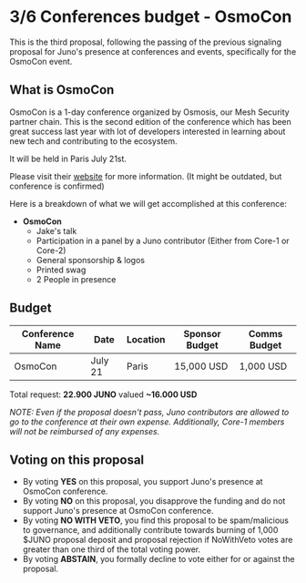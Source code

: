 # 3/6 Conferences budget - OsmoCon

This is the third proposal, following the passing of the previous signaling proposal for Juno's presence at conferences and events, specifically for the OsmoCon event.

## What is OsmoCon
OsmoCon is a 1-day conference organized by Osmosis, our Mesh Security partner chain. This is the second edition of the conference which has been great success last year with lot of developers interested in learning about new tech and contributing to the ecosystem.

It will be held in Paris July 21st.

Please visit their [website](https://www.osmocon.com/) for more information. (It might be outdated, but conference is confirmed)

Here is a breakdown of what we will get accomplished at this conference:

- **OsmoCon**
    - Jake's talk
    - Participation in a panel by a Juno contributor (Either from Core-1 or Core-2)
    - General sponsorship & logos
    - Printed swag
    - 2 People in presence

## Budget

| Conference Name | Date | Location | Sponsor Budget | Comms Budget |
| -------- | -------- | -------- | -------- | -------- |
| OsmoCon     | July 21     | Paris      | 15,000 USD  | 1,000 USD   |

Total request: **22.900 JUNO** valued **~16.000 USD**

*NOTE: Even if the proposal doesn't pass, Juno contributors are allowed to go to the conference at their own expense. Additionally, Core-1 members will not be reimbursed of any expenses.*

## Voting on this proposal
* By voting **YES** on this proposal, you support Juno's presence at OsmoCon conference.
* By voting **NO** on this proposal, you disapprove the funding and do not support Juno's presence at OsmoCon conference.
* By voting **NO WITH VETO**, you find this proposal to be spam/malicious to governance, and additionally contribute towards burning of 1,000 $JUNO proposal deposit and proposal rejection if NoWithVeto votes are greater than one third of the total voting power.
* By voting **ABSTAIN**, you formally decline to vote either for or against the proposal.